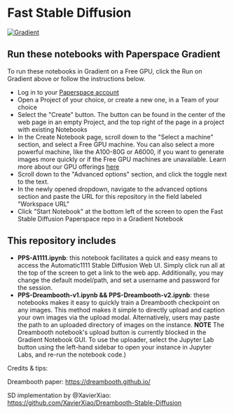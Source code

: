 # Fast Stable Diffusion

[![Gradient](https://assets.paperspace.io/img/gradient-badge.svg)](https://console.paperspace.com/github/anonderpling/PPS?machine=Free-GPU)

## Run these notebooks with Paperspace Gradient

To run these notebooks in Gradient on a Free GPU, click the Run on Gradient above or follow the instructions below.

- Log in to your [Paperspace account](https://console.paperspace.com)
- Open a Project of your choice, or create a new one, in a Team of your choice
- Select the "Create" button. The button can be found in the center of the web page in an empty Project, and the top right of the page in a project with existing Notebooks
- In the Create Notebook page, scroll down to the "Select a machine" section, and select a Free GPU machine. You can also select a more powerful machine, like the A100-80G or A6000, if you want to generate images more quickly or if the Free GPU machines are unavailable. Learn more about our GPU offerings [here](https://docs.paperspace.com/gradient/machines/)
- Scroll down to the "Advanced options" section, and click the toggle next to the text.
- In the newly opened dropdown, navigate to the advanced options section and paste the URL for this repository in the field labeled "Workspace URL"
- Click "Start Notebook" at the bottom left of the screen to open the Fast Stable Diffusion Paperspace repo in a Gradient Notebook

## This repository includes

- **PPS-A1111.ipynb**: this notebook facilitates a quick and easy means to access the Automatic1111 Stable Diffusion Web UI. Simply click run all at the top of the screen to get a link to the web app. Additionally, you may change the default model/path, and set a username and password for the session.
- **PPS-Dreambooth-v1.ipynb && PPS-Dreambooth-v2.ipynb**: these notebooks makes it easy to quickly train a Dreambooth checkpoint on any images. This method makes it simple to directly upload and caption your own images via the upload modal. Alternatively, users may paste the path to an uploaded directory of images on the instance.
  **NOTE** The Dreambooth notebook's upload button is currently blocked in the Gradient Notebook GUI. To use the uploader, select the Jupyter Lab button using the left-hand sidebar to open your instance in Jupyter Labs, and re-run the notebook code.)

Credits & tips:

Dreambooth paper: https://dreambooth.github.io/

SD implementation by @XavierXiao: https://github.com/XavierXiao/Dreambooth-Stable-Diffusion
